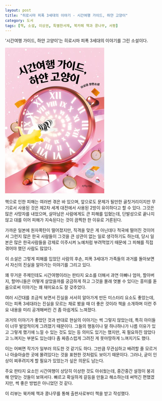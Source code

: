 ```yaml
---
layout: post
title: "히로시마 피폭 3세대의 이야기 - 시간여행 가이드, 하얀 고양이"
category: 도서
tags: [책, 소설, 이상권, 특별한서재, 북카페 책과 콩나무, 서평]
---
```


'시간여행 가이드, 하얀 고양이'는
히로시마 피폭 3세대의 이야기를 그린 소설이다.

![표지](/images/time-travel-guide-white-cat-book-h480.jpg)

핵으로 인한 피해는 여러번 겪은 바 있으며,
앞으로도 문제가 될만한 골칫거리이지만
무기로서 사용된 것은 제2차 세계 대전에서 사용된 2방이 유이하다고 할 수 있다.
그것은 많은 사망자를 내었으며,
살아남은 사람에게도 큰 피해를 입혔는데,
단발성으로 끝나지않고 대를 이어 피해가 지속된다는 것이 끔찍한 한 이유로 거론된다.

가까운 일본에 원자폭탄이 떨어졌지만,
직격을 맞은 게 아닌데다 적국에 떨어진 것이어서 그런지
많은 한국 사람들이 그것을 큰 상관이 없는 일로 생각하기도 하는데,
당시 일본은 많은 한국사람들을 강제로 이주시켜 노예처럼 부려먹었기 때문에
그 피해를 직접 겪어야 했던 사람도 많았다.

이 소설은 그렇게 피해를 입었던 사람의 후손,
피폭 3세대가 가족들의 과거를 돌아보면서
자신의 진실을 알아가는 이야기를 그리고 있다.

꽤 무거운 주제인데도
시간여행이라는 판타지 요소를 더해서
과연 아빠나 엄마, 할아버지, 할머니들은 어떻게 살았을까를 궁금하게 하고
그것을 몰래 엿볼 수 있다는 흥미를 돋움으로써
이야기는 꽤 재미요소도 잘 갖추었다.

여러 시간대를 조금씩 보면서 진실을 서서히 알아가게 만든 미스터리 요소도 좋았는데,
이는 피폭 3세대라는 진실을 모르는 채로 봤을 때 더 좋은 것이라
책을 소개하며 이런 주요 내용을 미리 공개해버린 건 좀 아쉽게도 느껴졌다.

과거의 이야기가 좋았던 것과 반대로 현실의 이야기는 썩 그렇지 않았는데,
특히 아이들이 너무 발암적이게 그려졌기 때문이다.
그들의 행동이나 말 하나하나가 나름 이유가 있고
그렇게 했기에 느낄 수 있는 것도 있는 등 의미도 있기는 했지만,
꼭 필요하진 않았다고 느껴지는 부분도 있는데다
좀 짜증스럽게 그려진 게 못마땅하게 느껴지기도 했다.

이는 어쩌면 작가가 일부러 의도한 것 같기도 하다.
그만큼 무관심하고 배려할 줄 모르거나 아슬아슬한 곳에 몰려있다는 것을 표현한 것처럼도 보이기 때문이다.
그러나, 굳이 인상이 찌푸려지게 할 필요가 있었는가 싶은 의문도 남는다.

주요 판타지 요소인 시간여행이 상당히 이상한 것도 아쉬웠는데,
중간중간 설정이 붕괴해 안맞는 것들이 보여서다.
빠르고 확실하게 갈등을 만들고 해소하는데 써먹긴 편했겠지만, 썩 좋은 방법은 아니었던 것 같다.



<div class="im im-info">
이 리뷰는 북카페 책과 콩나무를 통해 출판사로부터 책을 받고 작성했다.
</div>
